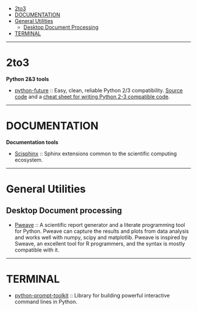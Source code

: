 - [2to3](#2to3)
- [DOCUMENTATION](#documentation)
- [General Utilities](#general-utilities)
   - [Desktop Document Processing](#desktop-document-processing)
- [TERMINAL](#terminal)

----

# 2to3
__Python 2&3 tools__
- [python-future](http://python-future.org) :: Easy, clean, reliable Python 2/3 compatibility. [Source code](https://github.com/PythonCharmers/python-future) and a [cheat sheet for writing Python 2-3 compatible code](http://python-future.org/compatible_idioms.html). 

----

# DOCUMENTATION
**Documentation tools**
- [Scisphinx](https://github.com/numfocus/scisphinx) :: Sphinx extensions common to the scientific computing ecosystem.

----

# General Utilities 
## Desktop Document processing 
* [Pweave](https://github.com/mpastell/Pweave) :: A scientific report generator and a literate programming tool for Python. Pweave can capture the results and plots from data analysis and works well with numpy, scipy and matplotlib. Pweave is inspired by Sweave, an excellent tool for R programmers, and the syntax is mostly compatible with it.

----

# TERMINAL
- [python-prompt-toolkit](https://github.com/jonathanslenders/python-prompt-toolkit) :: Library for building powerful interactive command lines in Python.
